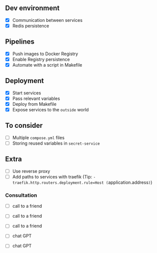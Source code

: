 ## Dev environment
- [x] Communication between services
- [x] Redis persistence
## Pipelines
- [x] Push images to Docker Registry
- [x] Enable Registry persistence
- [x] Automate with a script in Makefile
## Deployment
- [x] Start services
- [x] Pass relevant variables
- [x] Deploy from Makefile
- [x] Expose services to the `outside` world
## To consider
- [ ] Multiple `compose.yml` files
- [ ] Storing reused variables in `secret-service`
## Extra
- [ ] Use reverse proxy
- [ ] Add paths to services with traefik (Tip: `- traefik.http.routers.deployment.rule=Host
  (`application.address`)`)

### Consultation
- [ ] call to a friend 
- [ ] call to a friend 
- [ ] call to a friend

- [ ] chat GPT
- [ ] chat GPT